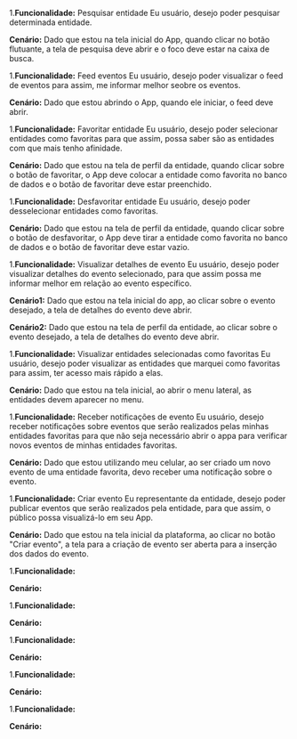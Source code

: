1.**Funcionalidade:** Pesquisar entidade
Eu usuário, desejo poder pesquisar determinada entidade.

**Cenário:**
Dado que estou na tela inicial do App, quando clicar no botão flutuante, a tela de pesquisa deve abrir 
e o foco deve estar na caixa de busca.

1.**Funcionalidade:** Feed eventos
Eu usuário, desejo poder visualizar o feed de eventos para assim, me informar melhor seobre os eventos.

**Cenário:**
Dado que estou abrindo o App, quando ele iniciar, o feed deve abrir.

1.**Funcionalidade:** Favoritar entidade
Eu usuário, desejo poder selecionar entidades como favoritas para que assim, possa saber são as entidades com que mais tenho afinidade.

**Cenário:**
Dado que estou na tela de perfil da entidade, quando clicar sobre o botão de favoritar, o App deve colocar a entidade como favorita no banco de dados
e o botão de favoritar deve estar preenchido.

1.**Funcionalidade:** Desfavoritar entidade
Eu usuário, desejo poder desselecionar entidades como favoritas.

**Cenário:**
Dado que estou na tela de perfil da entidade, quando clicar sobre o botão de desfavoritar, o App deve tirar a entidade como favorita no banco de dados
e o botão de favoritar deve estar vazio.

1.**Funcionalidade:** Visualizar detalhes de evento
Eu usuário, desejo poder visualizar detalhes do evento selecionado, para que assim possa me informar melhor em relação ao evento específico.

**Cenário1:**
Dado que estou na tela inicial do app, ao clicar sobre o evento desejado, a tela de detalhes do evento deve abrir.

**Cenário2:**
Dado que estou na tela de perfil da entidade, ao clicar sobre o evento desejado, a tela de detalhes do evento deve abrir.

1.**Funcionalidade:** Visualizar entidades selecionadas como favoritas
Eu usuário, desejo poder visualizar as entidades que marquei como favoritas para assim, ter acesso mais rápido a elas.

**Cenário:**
Dado que estou na tela inicial, ao abrir o menu lateral, as entidades devem aparecer no menu.

1.**Funcionalidade:** Receber notificações de evento
Eu usuário, desejo receber notificações sobre eventos que serão realizados pelas minhas entidades favoritas para que não seja necessário abrir o appa para verificar novos eventos de minhas entidades favoritas.

**Cenário:**
Dado que estou utilizando meu celular, ao ser criado um novo evento de uma entidade favorita, devo receber uma notificação sobre o evento.

1.**Funcionalidade:** Criar evento
Eu representante da entidade, desejo poder publicar eventos que serão realizados pela entidade, para que assim, o público possa visualizá-lo em seu App.

**Cenário:**
Dado que estou na tela inicial da plataforma, ao clicar no botão "Criar evento", a tela para a criação de evento ser aberta para a inserção dos dados do evento.

1.**Funcionalidade:** 

**Cenário:**

1.**Funcionalidade:**

**Cenário:**

1.**Funcionalidade:**

**Cenário:**

1.**Funcionalidade:**

**Cenário:**

1.**Funcionalidade:**

**Cenário:**
